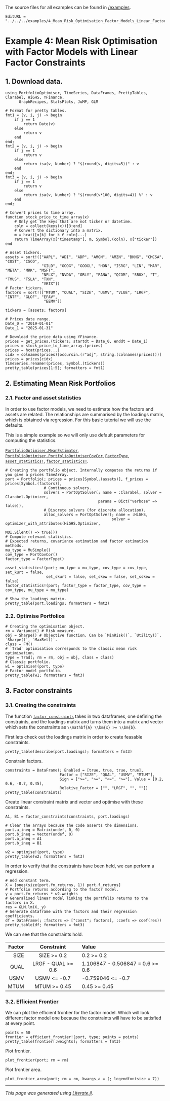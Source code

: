 The source files for all examples can be found in [/examples](https://github.com/dcelisgarza/PortfolioOptimiser.jl/tree/main/examples/).

```@meta
EditURL = "../../../examples/4_Mean_Risk_Optimisation_Factor_Models_Linear_Factor_Constraints.jl"
```

# Example 4: Mean Risk Optimisation with Factor Models with Linear Factor Constraints

## 1. Download data.

````@example 4_Mean_Risk_Optimisation_Factor_Models_Linear_Factor_Constraints
using PortfolioOptimiser, TimeSeries, DataFrames, PrettyTables, Clarabel, HiGHS, YFinance,
      GraphRecipes, StatsPlots, JuMP, GLM

# Format for pretty tables.
fmt1 = (v, i, j) -> begin
    if j == 1
        return Date(v)
    else
        return v
    end
end;
fmt2 = (v, i, j) -> begin
    if j == 1
        return v
    else
        return isa(v, Number) ? "$(round(v, digits=5))" : v
    end
end;
fmt3 = (v, i, j) -> begin
    if j == 1
        return v
    else
        return isa(v, Number) ? "$(round(v*100, digits=4)) %" : v
    end
end;

# Convert prices to time array.
function stock_price_to_time_array(x)
    # Only get the keys that are not ticker or datetime.
    coln = collect(keys(x))[3:end]
    # Convert the dictionary into a matrix.
    m = hcat([x[k] for k ∈ coln]...)
    return TimeArray(x["timestamp"], m, Symbol.(coln), x["ticker"])
end

# Asset tickers.
assets = sort!(["AAPL", "ADI", "ADP", "AMGN", "AMZN", "BKNG", "CMCSA", "COST", "CSCO",
                "GILD", "GOOG", "GOOGL", "HON", "ISRG", "LIN", "MAR", "META", "MRK", "MSFT",
                "NFLX", "NVDA", "ORLY", "PANW", "QCOM", "SBUX", "T", "TMUS", "TSLA", "TXN",
                "VRTX"])
# Factor tickers.
factors = sort!(["MTUM", "QUAL", "SIZE", "USMV", "VLUE", "LRGF", "INTF", "GLOF", "EFAV",
                 "EEMV"])

tickers = [assets; factors]

# Prices date range.
Date_0 = "2019-01-01"
Date_1 = "2025-01-31"

# Download the price data using YFinance.
prices = get_prices.(tickers; startdt = Date_0, enddt = Date_1)
prices = stock_price_to_time_array.(prices)
prices = hcat(prices...)
cidx = colnames(prices)[occursin.(r"adj", string.(colnames(prices)))]
prices = prices[cidx]
TimeSeries.rename!(prices, Symbol.(tickers))
pretty_table(prices[1:5]; formatters = fmt1)
````

## 2. Estimating Mean Risk Portfolios

### 2.1. Factor and asset statistics

In order to use factor models, we need to estimate how the factors and assets are related. The relationships are summarised by the loadings matrix, which is obtained via regression. For this basic tutorial we will use the defaults.

This is a simple example so we will only use default parameters for computing the statistics.

[`PortfolioOptimiser.MeanEstimator`](@ref), [`PortfolioOptimiser.PortfolioOptimiserCovCor`](@ref), [`FactorType`](@ref), [`asset_statistics!`](@ref), [`factor_statistics!`](@ref).

````@example 4_Mean_Risk_Optimisation_Factor_Models_Linear_Factor_Constraints
# Creating the portfolio object. Internally computes the returns if you give a prices TimeArray.
port = Portfolio(; prices = prices[Symbol.(assets)], f_prices = prices[Symbol.(factors)],
                 # Continuous solvers.
                 solvers = PortOptSolver(; name = :Clarabel, solver = Clarabel.Optimizer,
                                         params = Dict("verbose" => false)),
                 # Discrete solvers (for discrete allocation).
                 alloc_solvers = PortOptSolver(; name = :HiGHS,
                                               solver = optimizer_with_attributes(HiGHS.Optimizer,
                                                                                  MOI.Silent() => true)))
# Compute relevant statistics.
# Expected returns, covariance estimation and factor estimation methods.
mu_type = MuSimple()
cov_type = PortCovCor()
factor_type = FactorType()

asset_statistics!(port; mu_type = mu_type, cov_type = cov_type, set_kurt = false,
                  set_skurt = false, set_skew = false, set_sskew = false)
factor_statistics!(port; factor_type = factor_type, cov_type = cov_type, mu_type = mu_type)

# Show the loadings matrix.
pretty_table(port.loadings; formatters = fmt2)
````

### 2.2. Optimise Portfolios

````@example 4_Mean_Risk_Optimisation_Factor_Models_Linear_Factor_Constraints
# Creating the optimisation object.
rm = Variance() # Risk measure.
obj = Sharpe() # Objective function. Can be `MinRisk()`, `Utility()`, `Sharpe()`, `MaxRet()`.
class = FM()
# `Trad` optimisation corresponds to the classic mean risk optimisation.
type = Trad(; rm = rm, obj = obj, class = class)
# Classic portfolio.
w1 = optimise!(port, type)
# Factor model portfolio.
pretty_table(w1; formatters = fmt3)
````

## 3. Factor constraints

### 3.1. Creating the constraints

The function [`factor_constraints`](@ref) takes in two dataframes, one defining the constraints, and the loadings matrix and turns them into a matrix and vector which sets the constraints as ``\\mathbf{A} \\bm{x} >= \\bm{b}``.

First lets check out the loadings matrix in order to create feasable constraints.

````@example 4_Mean_Risk_Optimisation_Factor_Models_Linear_Factor_Constraints
pretty_table(describe(port.loadings); formatters = fmt3)
````

Constrain factors.

````@example 4_Mean_Risk_Optimisation_Factor_Models_Linear_Factor_Constraints
constraints = DataFrame(; Enabled = [true, true, true, true],
                        Factor = ["SIZE", "QUAL", "USMV", "MTUM"],
                        Sign = [">=", ">=", "<=", ">="], Value = [0.2, 0.6, -0.7, 0.45],
                        Relative_Factor = ["", "LRGF", "", ""])
pretty_table(constraints)
````

Create linear constraint matrix and vector and optimise with these constraints.

````@example 4_Mean_Risk_Optimisation_Factor_Models_Linear_Factor_Constraints
A1, B1 = factor_constraints(constraints, port.loadings)

# Clear the arrays because the code asserts the dimensions.
port.a_ineq = Matrix(undef, 0, 0)
port.b_ineq = Vector(undef, 0)
port.a_ineq = A1
port.b_ineq = B1

w2 = optimise!(port, type)
pretty_table(w2; formatters = fmt3)
````

In order to verify that the constraints have been held, we can perform a regression.

````@example 4_Mean_Risk_Optimisation_Factor_Models_Linear_Factor_Constraints
# Add constant term.
X = [ones(size(port.fm_returns, 1)) port.f_returns]
# Portfolio returns according to the factor model.
y = port.fm_returns * w2.weights
# Generalised linear model linking the portfolio returns to the factors in X.
res = GLM.lm(X, y)
# Generate dataframe with the factors and their regression coefficients.
df = DataFrame(; :factors => ["const"; factors], :coefs => coef(res))
pretty_table(df; formatters = fmt3)
````

We can see that the constraints hold.

| Factor | Constraint         | Value                            |
| ------:|:------------------:|:-------------------------------- |
| SIZE   | SIZE >= 0.2        | 0.2 >= 0.2                       |
| QUAL   | LRGF - QUAL >= 0.6 | 1.106847 - 0.506847 = 0.6 >= 0.6 |
| USMV   | USMV <= -0.7       | -0.759046 <= -0.7                |
| MTUM   | MTUM >= 0.45       | 0.45 >= 0.45                     |

### 3.2. Efficient Frontier

We can plot the efficient frontier for the factor model. Which will look different factor model one because the constraints will have to be satisfied at every point.

````@example 4_Mean_Risk_Optimisation_Factor_Models_Linear_Factor_Constraints
points = 50
frontier = efficient_frontier!(port, type; points = points)
pretty_table(frontier[:weights]; formatters = fmt3)
````

Plot frontier.

````@example 4_Mean_Risk_Optimisation_Factor_Models_Linear_Factor_Constraints
plot_frontier(port; rm = rm)
````

Plot frontier area.

````@example 4_Mean_Risk_Optimisation_Factor_Models_Linear_Factor_Constraints
plot_frontier_area(port; rm = rm, kwargs_a = (; legendfontsize = 7))
````

* * *

*This page was generated using [Literate.jl](https://github.com/fredrikekre/Literate.jl).*

